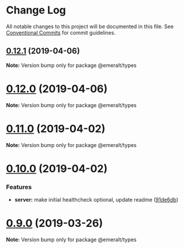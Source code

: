 # Change Log

All notable changes to this project will be documented in this file.
See [Conventional Commits](https://conventionalcommits.org) for commit guidelines.

## [0.12.1](https://github.com/emeralt/emeralt/compare/v0.12.0...v0.12.1) (2019-04-06)

**Note:** Version bump only for package @emeralt/types





# [0.12.0](https://github.com/emeralt/emeralt/compare/v0.11.0...v0.12.0) (2019-04-06)

**Note:** Version bump only for package @emeralt/types





# [0.11.0](https://github.com/emeralt/emeralt/compare/v0.10.0...v0.11.0) (2019-04-02)

**Note:** Version bump only for package @emeralt/types





# [0.10.0](https://github.com/emeralt/emeralt/compare/v0.9.0...v0.10.0) (2019-04-02)


### Features

* **server:** make initial healthcheck optional, update readme ([91de6db](https://github.com/emeralt/emeralt/commit/91de6db))





# [0.9.0](https://github.com/emeralt/emeralt/compare/v0.8.0...v0.9.0) (2019-03-26)

**Note:** Version bump only for package @emeralt/types
